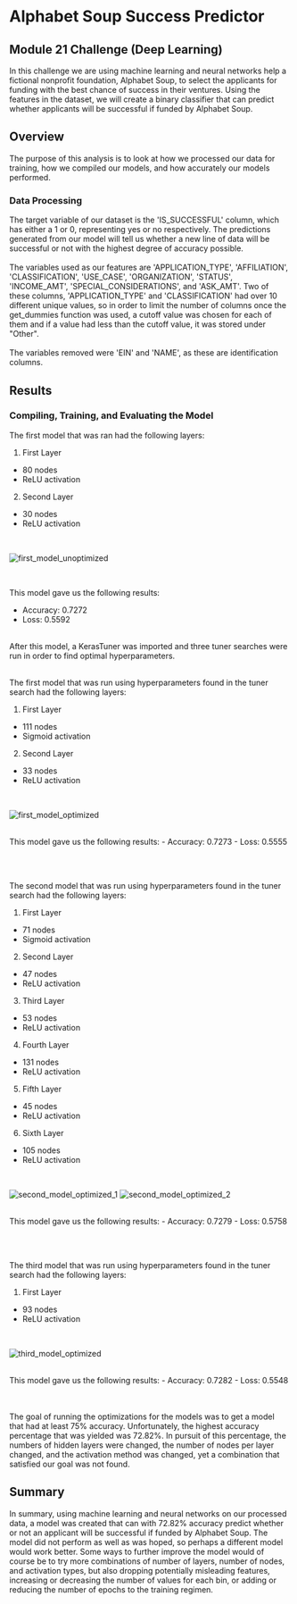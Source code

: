 # Alphabet Soup Success Predictor
## Module 21 Challenge (Deep Learning)

In this challenge we are using machine learning and neural networks help a fictional nonprofit foundation,  Alphabet Soup, to select the applicants for funding with the best chance of success in their ventures. Using the features in the dataset, we will create a binary classifier that can predict whether applicants will be successful if funded by Alphabet Soup.

## Overview
The purpose of this analysis is to look at how we processed our data for training, how we compiled our models, and how accurately our models performed. 
### Data Processing
The target variable of our dataset is the 'IS_SUCCESSFUL' column, which has either a 1 or 0, representing yes or no respectively. The predictions generated from our model will tell us whether a new line of data will be successful or not with the highest degree of accuracy possible.
</br></br>
The variables used as our features are 'APPLICATION_TYPE', 'AFFILIATION', 'CLASSIFICATION', 'USE_CASE', 'ORGANIZATION', 'STATUS', 'INCOME_AMT', 'SPECIAL_CONSIDERATIONS', and 'ASK_AMT'. Two of these columns, 'APPLICATION_TYPE' and 'CLASSIFICATION' had over 10 different unique values, so in order to limit the number of columns once the get_dummies function was used, a cutoff value was chosen for each of them and if a value had less than the cutoff value, it was stored under "Other". 
</br></br>
The variables removed were 'EIN' and 'NAME', as these are identification columns.
## Results
### Compiling, Training, and Evaluating the Model
The first model that was ran had the following layers:
1. First Layer
  * 80 nodes
  * ReLU activation
2. Second Layer
  * 30 nodes
  * ReLU activation

</br>

![first_model_unoptimized](https://github.com/rileyunverferth/deep-learning-challenge/blob/main/Images/first_model_unoptimized.png)

</br>

This model gave us the following results:
- Accuracy: 0.7272
- Loss: 0.5592

</br>
After this model, a KerasTuner was imported and three tuner searches were run in order to find optimal hyperparameters. 
</br></br>

The first model that was run using hyperparameters found in the tuner search had the following layers:
1. First Layer
  * 111 nodes
  * Sigmoid activation
2. Second Layer
  * 33 nodes
  * ReLU activation

</br>

![first_model_optimized](https://github.com/rileyunverferth/deep-learning-challenge/blob/main/Images/first_model_optimized.png)

</br>
This model gave us the following results:
- Accuracy: 0.7273
- Loss: 0.5555
 
</br></br>

The second model that was run using hyperparameters found in the tuner search had the following layers:
1. First Layer
  * 71 nodes
  * Sigmoid activation
2. Second Layer
  * 47 nodes
  * ReLU activation
3. Third Layer
  * 53 nodes
  * ReLU activation
4. Fourth Layer
  * 131 nodes
  * ReLU activation
5. Fifth Layer
  * 45 nodes
  * ReLU activation
6. Sixth Layer
  * 105 nodes
  * ReLU activation

</br>

![second_model_optimized_1](https://github.com/rileyunverferth/deep-learning-challenge/blob/main/Images/second_model_optimized_1.png)
![second_model_optimized_2](https://github.com/rileyunverferth/deep-learning-challenge/blob/main/Images/second_model_optimized_2.png)

</br>
This model gave us the following results:
- Accuracy: 0.7279
- Loss: 0.5758

</br></br>

The third model that was run using hyperparameters found in the tuner search had the following layers:
1. First Layer
  * 93 nodes
  * ReLU activation

</br>

![third_model_optimized](https://github.com/rileyunverferth/deep-learning-challenge/blob/main/Images/third_model_optimized.png)

</br>
This model gave us the following results:
- Accuracy: 0.7282
- Loss: 0.5548

</br></br>
The goal of running the optimizations for the models was to get a model that had at least 75% accuracy. Unfortunately, the highest accuracy percentage that was yielded was 72.82%. In pursuit of this percentage, the numbers of hidden layers were changed, the number of nodes per layer changed, and the activation method was changed, yet a combination that satisfied our goal was not found. 


## Summary
In summary, using machine learning and neural networks on our processed data, a model was created that can with 72.82% accuracy predict whether or not an applicant will be successful if funded by Alphabet Soup. The model did not perform as well as was hoped, so perhaps a different model would work better. Some ways to further improve the model would of course be to try more combinations of number of layers, number of nodes, and activation types, but also dropping potentially misleading features, increasing  or decreasing the number of values for each bin, or adding or reducing the number of epochs to the training regimen.

